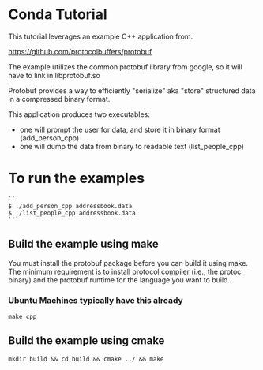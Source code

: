 # Conda Tutorial

This tutorial leverages an example C++ application from:

https://github.com/protocolbuffers/protobuf

The example utilizes the common protobuf library from google, so it will have to link in libprotobuf.so

Protobuf provides a way to efficiently "serialize" aka "store" structured data in a compressed binary format.

This application produces two executables: 
  - one will prompt the user for data, and store it in binary format (add_person_cpp)
  - one will dump the data from binary to readable text              (list_people_cpp)

# To run the examples

    ```
    $ ./add_person_cpp addressbook.data
    $ ./list_people_cpp addressbook.data
    ```

## Build the example using make

You must install the protobuf package before you can build it using make. The
minimum requirement is to install protocol compiler (i.e., the protoc binary)
and the protobuf runtime for the language you want to build.

### Ubuntu Machines typically have this already

`make cpp`

## Build the example using cmake

`mkdir build && cd build && cmake ../ && make`
